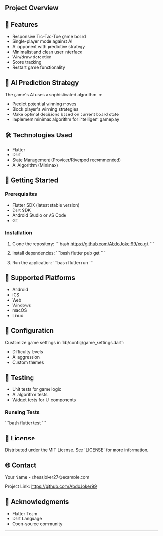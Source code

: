 
## Project Overview

## 🌟 Features
- Responsive Tic-Tac-Toe game board
- Single-player mode against AI
- AI opponent with predictive strategy
- Minimalist and clean user interface
- Win/draw detection
- Score tracking
- Restart game functionality

## 🤖 AI Prediction Strategy
The game's AI uses a sophisticated algorithm to:
- Predict potential winning moves
- Block player's winning strategies
- Make optimal decisions based on current board state
- Implement minimax algorithm for intelligent gameplay

## 🛠 Technologies Used
- Flutter
- Dart
- State Management (Provider/Riverpod recommended)
- AI Algorithm (Minimax)

## 🚀 Getting Started

### Prerequisites
- Flutter SDK (latest stable version)
- Dart SDK
- Android Studio or VS Code
- Git

### Installation

1. Clone the repository:
\`\`\`bash
https://github.com/AbdoJoker99/xo.git
\`\`\`

2. Install dependencies:
\`\`\`bash
flutter pub get
\`\`\`

3. Run the application:
\`\`\`bash
flutter run
\`\`\`

## 📱 Supported Platforms
- Android
- iOS
- Web
- Windows
- macOS
- Linux

## 🔧 Configuration
Customize game settings in \`lib/config/game_settings.dart\`:
- Difficulty levels
- AI aggression
- Custom themes

## 🧪 Testing
- Unit tests for game logic
- AI algorithm tests
- Widget tests for UI components

### Running Tests
\`\`\`bash
flutter test
\`\`\`


## 📄 License
Distributed under the MIT License. See \`LICENSE\` for more information.

## 🌐 Contact
Your Name - chessjoker27@example.com

Project Link: https://github.com/AbdoJoker99

## 🙌 Acknowledgments
- Flutter Team
- Dart Language
- Open-source community

---
